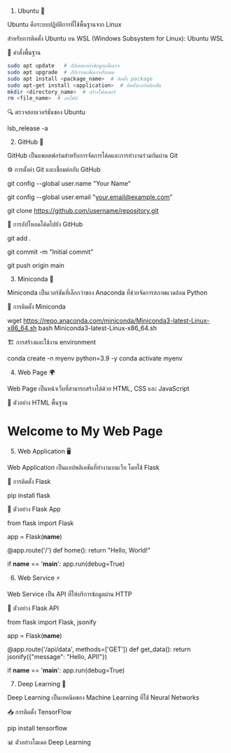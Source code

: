 1. Ubuntu 📁

Ubuntu คือระบบปฏิบัติการที่ใช้พื้นฐานจาก Linux

สำหรับการติดตั้ง Ubuntu บน WSL (Windows Subsystem for Linux): Ubuntu WSL

📌 คำสั่งพื้นฐาน

```bash
sudo apt update   # อัปเดตแหล่งข้อมูลแพ็คเกจ
sudo apt upgrade  # อัปเกรดแพ็คเกจทั้งหมด
sudo apt install <package_name>  # ติดตั้ง package
sudo apt-get install <application>  # ติดตั้งแอปพลิเคชัน
mkdir <directory_name>  # สร้างโฟลเดอร์
rm <file_name>  # ลบไฟล์
```

🔍 ตรวจสอบเวอร์ชันของ Ubuntu

lsb_release -a

2. GitHub 🚀

GitHub เป็นแพลตฟอร์มสำหรับการจัดการโค้ดและการทำงานร่วมกันผ่าน Git

⚙️ การตั้งค่า Git และเชื่อมต่อกับ GitHub

git config --global user.name "Your Name"

git config --global user.email "your.email@example.com"

git clone https://github.com/username/repository.git

🔄 การอัปโหลดโค้ดไปยัง GitHub

git add .

git commit -m "Initial commit"

git push origin main

3. Miniconda 🐍

Miniconda เป็นเวอร์ชันที่เล็กกว่าของ Anaconda ที่ช่วยจัดการสภาพแวดล้อม Python

🔧 การติดตั้ง Miniconda

wget https://repo.anaconda.com/miniconda/Miniconda3-latest-Linux-x86_64.sh
bash Miniconda3-latest-Linux-x86_64.sh

🏗️ การสร้างและใช้งาน environment

conda create -n myenv python=3.9 -y
conda activate myenv

4. Web Page 🌍

Web Page เป็นหน้าเว็บที่สามารถสร้างได้ด้วย HTML, CSS และ JavaScript

📜 ตัวอย่าง HTML พื้นฐาน

<!DOCTYPE html>
<html>
<head>
    <title>My Web Page</title>
</head>
<body>
    <h1>Welcome to My Web Page</h1>
</body>
</html>

5. Web Application 🖥️

Web Application เป็นแอปพลิเคชันที่ทำงานบนเว็บ โดยใช้ Flask

🔹 การติดตั้ง Flask

pip install flask

🚀 ตัวอย่าง Flask App

from flask import Flask

app = Flask(__name__)

@app.route('/')
def home():
    return "Hello, World!"

if __name__ == '__main__':
    app.run(debug=True)

6. Web Service ⚡

Web Service เป็น API ที่ให้บริการข้อมูลผ่าน HTTP

📡 ตัวอย่าง Flask API

from flask import Flask, jsonify

app = Flask(__name__)

@app.route('/api/data', methods=['GET'])
def get_data():
    return jsonify({"message": "Hello, API!"})

if __name__ == '__main__':
    app.run(debug=True)

7. Deep Learning 🧠

Deep Learning เป็นเทคนิคของ Machine Learning ที่ใช้ Neural Networks

📥 การติดตั้ง TensorFlow

pip install tensorflow

📊 ตัวอย่างโมเดล Deep Learning
